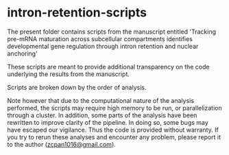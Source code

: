 # intron-retention-scripts

The present folder contains scripts from the manuscript entitled 'Tracking pre-mRNA maturation across subcellular compartments identifies developmental gene regulation through intron retention and nuclear anchoring'

These scripts are meant to provide additional transparency on the code underlying the results from the manuscript. 

Scripts are broken down by the order of analysis. 

Note however that due to the computational nature of the analysis performed, the scripts may require high memory to be run, or parallelization through a cluster. In addition, some parts of the analysis have been rewritten to improve clarity of the pipeline. In doing so, some bugs may have escaped our vigilance. Thus the code is provided without warranty. If you try to rerun these analyses and encounter any problem, please report it to the author (zcpan1016@gmail.com).